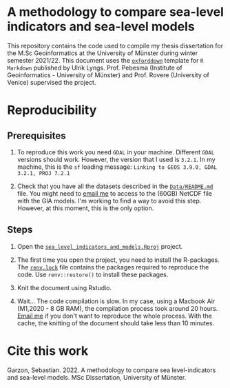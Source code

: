 # A methodology to compare sea-level indicators and sea-level models

This repository contains the code used to compile my thesis dissertation for the M.Sc Geoinformatics at the University of Münster during winter semester 2021/22. This document uses the [`oxforddown`](https://github.com/ulyngs/oxforddown) template for `R Markdown` published by Ulrik Lyngs. Prof. Pebesma (Institute of Geoinformatics - University of Münster) and Prof. Rovere (University of Venice) supervised the project. 

# Reproducibility

## Prerequisites

1. To reproduce this work you need `GDAL` in your machine. Different `GDAL` versions should work. However, the version that I used is `3.2.1`. 
In my machine, this is the `sf` loading message:
`Linking to GEOS 3.9.0, GDAL 3.2.1, PROJ 7.2.1`

2. Check that you have all the datasets described in the [`Data/README.md`]() file. You might need to [email me](mailto:jgarzon@uni-muenster.de) to access to the (60GB) NetCDF file with the GIA models.
I'm working to find a way to avoid this step. However, at this moment, this is the only option.

## Steps

1. Open the [`sea_level_indicators_and_models.Rproj`](https://github.com/SbastianGarzon/sea_level_indicators_and_models/blob/master/sea_level_indicators_and_models.Rproj) project. 

2. The first time you open the project, you need to install the R-packages. The [`renv.lock`](https://github.com/SbastianGarzon/sea_level_indicators_and_models/blob/master/renv.lock) file contains the packages required to reproduce the code. Use `renv::restore()` to install these packages.

3. Knit the document using Rstudio. 

4. Wait... The code compilation is slow. In my case, using a Macbook Air (M1,2020 - 8 GB RAM), the compilation process took around 20 hours. [Email me](mailto:jgarzon@uni-muenster.de) if you don't want to reproduce the whole process. With the cache, the knitting of the document should take less than 10 minutes.

# Cite this work

Garzon, Sebastian. 2022. A methodology to compare sea level-indicators and sea-level models. MSc Dissertation, University of Münster.

